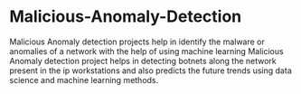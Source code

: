 # Malicious-Anomaly-Detection
Malicious Anomaly detection projects help in identify the malware or anomalies of a network with the help of using machine learning 
Malicious Anomaly detection project helps in detecting botnets along the network present in the ip workstations and also predicts the future trends using data science and machine learning methods. 
